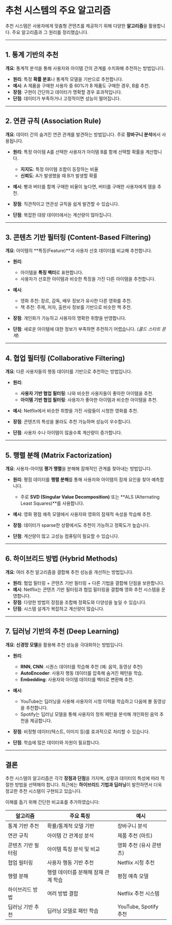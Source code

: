 # 추천 시스템의 주요 알고리즘  

추천 시스템은 사용자에게 맞춤형 콘텐츠를 제공하기 위해 다양한 **알고리즘**을 활용합니다. 주요 알고리즘과 그 원리를 정리했습니다.

---

## 1. **통계 기반의 추천**  
**개요**: 통계적 분석을 통해 사용자와 아이템 간의 관계를 수치화해 추천하는 방법입니다.  
- **원리**: 특정 **확률 분포**나 통계적 모델을 기반으로 추천합니다.  
- **예시**: A 제품을 구매한 사용자 중 60%가 B 제품도 구매한 경우, B를 추천.  
- **장점**: 구현이 간단하고 데이터가 명확할 경우 효과적입니다.  
- **단점**: 데이터가 부족하거나 고정적이면 성능이 떨어집니다.  

---

## 2. **연관 규칙 (Association Rule)**  
**개요**: 데이터 간의 숨겨진 연관 관계를 발견하는 방법입니다. 주로 **장바구니 분석**에서 사용됩니다.  
- **원리**: 특정 아이템 A를 선택한 사용자가 아이템 B를 함께 선택할 확률을 계산합니다.  
  - **지지도**: 특정 아이템 조합이 등장하는 비율  
  - **신뢰도**: A가 발생했을 때 B가 발생할 확률  

- **예시**: 빵과 버터를 함께 구매한 비율이 높다면, 버터를 구매한 사용자에게 잼을 추천.  
- **장점**: 직관적이고 연관성 규칙을 쉽게 발견할 수 있습니다.  
- **단점**: 복잡한 대량 데이터에서는 계산량이 많아집니다.  

---

## 3. **콘텐츠 기반 필터링 (Content-Based Filtering)**  
**개요**: 아이템의 **특징(Feature)**과 사용자 선호 데이터를 비교해 추천합니다.  
- **원리**:  
  - 아이템을 **특징 벡터**로 표현합니다.  
  - 사용자가 선호한 아이템과 비슷한 특징을 가진 다른 아이템을 추천합니다.  

- **예시**:  
  - 영화 추천: 장르, 감독, 배우 정보가 유사한 다른 영화를 추천.  
  - 책 추천: 주제, 저자, 출판사 정보를 기반으로 비슷한 책 추천.  

- **장점**: 개인화가 가능하고 사용자의 명확한 취향을 반영합니다.  
- **단점**: 새로운 아이템에 대한 정보가 부족하면 추천하기 어렵습니다. (*콜드 스타트 문제*)  

---

## 4. **협업 필터링 (Collaborative Filtering)**  
**개요**: 다른 사용자들의 행동 데이터를 기반으로 추천하는 방법입니다.  
- **원리**:  
  - **사용자 기반 협업 필터링**: 나와 비슷한 사용자들이 좋아한 아이템을 추천.  
  - **아이템 기반 협업 필터링**: 사용자가 좋아한 아이템과 비슷한 아이템을 추천.  

- **예시**: Netflix에서 비슷한 취향을 가진 사람들이 시청한 영화를 추천.  
- **장점**: 콘텐츠의 특성을 몰라도 추천 가능하며 성능이 우수합니다.  
- **단점**: 사용자 수나 아이템이 많을수록 계산량이 증가합니다.  

---

## 5. **행렬 분해 (Matrix Factorization)**  
**개요**: 사용자-아이템 **평가 행렬**을 분해해 잠재적인 관계를 찾아내는 방법입니다.  
- **원리**: 평점 데이터를 **행렬 분해**를 통해 사용자와 아이템의 잠재 요인을 찾아 예측합니다.  
  - 주로 **SVD (Singular Value Decomposition)** 또는 **ALS (Alternating Least Squares)**를 사용합니다.  

- **예시**: 영화 평점 예측 모델에서 사용자와 영화의 잠재적 속성을 학습해 추천.  
- **장점**: 데이터가 sparse한 상황에서도 추천이 가능하고 정확도가 높습니다.  
- **단점**: 계산량이 많고 고성능 컴퓨팅이 필요할 수 있습니다.  

---

## 6. **하이브리드 방법 (Hybrid Methods)**  
**개요**: 여러 추천 알고리즘을 결합해 추천 성능을 개선하는 방법입니다.  
- **원리**: 협업 필터링 + 콘텐츠 기반 필터링 + 다른 기법을 결합해 단점을 보완합니다.  
- **예시**: Netflix는 콘텐츠 기반 필터링과 협업 필터링을 결합해 영화 추천 시스템을 운영합니다.  
- **장점**: 다양한 방법의 장점을 조합해 정확도와 다양성을 높일 수 있습니다.  
- **단점**: 시스템 설계가 복잡하고 계산량이 많습니다.  

---

## 7. **딥러닝 기반의 추천 (Deep Learning)**  
**개요**: **신경망 모델**을 활용해 추천 성능을 극대화하는 방법입니다.  
- **원리**:  
  - **RNN, CNN**: 시퀀스 데이터를 학습해 추천 (예: 음악, 동영상 추천)  
  - **AutoEncoder**: 사용자 행동 데이터를 압축해 숨겨진 패턴을 학습.  
  - **Embedding**: 사용자와 아이템 데이터를 벡터로 변환해 추천.  

- **예시**:  
  - YouTube는 딥러닝을 사용해 사용자의 시청 이력을 학습하고 다음에 볼 동영상을 추천합니다.  
  - Spotify는 딥러닝 모델을 통해 사용자의 청취 패턴을 분석해 개인화된 음악 추천을 제공합니다.  

- **장점**: 비정형 데이터(텍스트, 이미지 등)를 효과적으로 처리할 수 있습니다.  
- **단점**: 학습에 많은 데이터와 자원이 필요합니다.  

---

## 결론  

추천 시스템의 알고리즘은 각각 **장점과 단점**을 가지며, 상황과 데이터의 특성에 따라 적절한 방법을 선택해야 합니다. 최근에는 **하이브리드 기법과 딥러닝**이 발전하면서 더욱 정교한 추천 시스템이 구현되고 있습니다.  

이해를 돕기 위해 간단한 비교표를 추가하였습니다:

| **알고리즘**           | **주요 특징**                        | **예시**                    |
|------------------------|------------------------------------|----------------------------|
| 통계 기반 추천          | 확률/통계적 모델 기반               | 장바구니 분석              |
| 연관 규칙              | 아이템 간 관계성 분석               | 제품 추천 (마트)           |
| 콘텐츠 기반 필터링      | 아이템 특징 분석 및 비교            | 영화 추천 (유사 콘텐츠)     |
| 협업 필터링            | 사용자 행동 기반 추천               | Netflix 시청 추천          |
| 행렬 분해              | 행렬 데이터를 분해해 잠재 관계 학습 | 평점 예측 모델             |
| 하이브리드 방법         | 여러 방법 결합                     | Netflix 추천 시스템        |
| 딥러닝 기반 추천        | 딥러닝 모델로 패턴 학습            | YouTube, Spotify 추천      |

